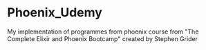 # Phoenix_Udemy
My implementation of programmes from phoenix course from "The Complete Elixir and Phoenix Bootcamp" created by Stephen Grider
